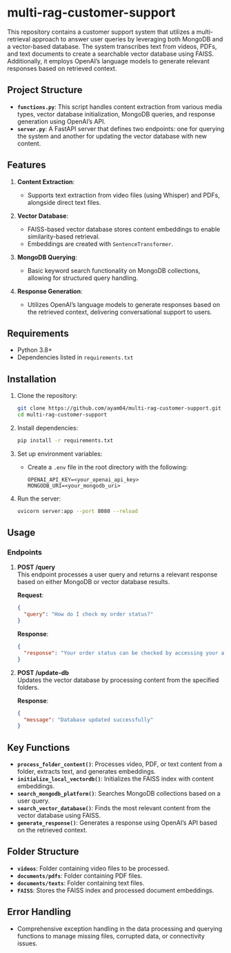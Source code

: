 # multi-rag-customer-support

This repository contains a customer support system that utilizes a multi-retrieval approach to answer user queries by leveraging both MongoDB and a vector-based database. The system transcribes text from videos, PDFs, and text documents to create a searchable vector database using FAISS. Additionally, it employs OpenAI’s language models to generate relevant responses based on retrieved context. 

## Project Structure

- **`functions.py`**: This script handles content extraction from various media types, vector database initialization, MongoDB queries, and response generation using OpenAI’s API.
- **`server.py`**: A FastAPI server that defines two endpoints: one for querying the system and another for updating the vector database with new content.

## Features

1. **Content Extraction**:
   - Supports text extraction from video files (using Whisper) and PDFs, alongside direct text files.
   
2. **Vector Database**:
   - FAISS-based vector database stores content embeddings to enable similarity-based retrieval.
   - Embeddings are created with `SentenceTransformer`.
   
3. **MongoDB Querying**:
   - Basic keyword search functionality on MongoDB collections, allowing for structured query handling.
   
4. **Response Generation**:
   - Utilizes OpenAI’s language models to generate responses based on the retrieved context, delivering conversational support to users.

## Requirements

- Python 3.8+
- Dependencies listed in `requirements.txt`

## Installation

1. Clone the repository:
   ```bash
   git clone https://github.com/ayam04/multi-rag-customer-support.git
   cd multi-rag-customer-support
   ```

2. Install dependencies:
   ```bash
   pip install -r requirements.txt
   ```

3. Set up environment variables:
   - Create a `.env` file in the root directory with the following:
     ```plaintext
     OPENAI_API_KEY=<your_openai_api_key>
     MONGODB_URI=<your_mongodb_uri>
     ```

4. Run the server:
   ```bash
   uvicorn server:app --port 8080 --reload
   ```

## Usage

### Endpoints

1. **POST /query**  
   This endpoint processes a user query and returns a relevant response based on either MongoDB or vector database results.

   **Request**:
   ```json
   {
     "query": "How do I check my order status?"
   }
   ```
   
   **Response**:
   ```json
   {
     "response": "Your order status can be checked by accessing your account dashboard."
   }
   ```

2. **POST /update-db**  
   Updates the vector database by processing content from the specified folders.

   **Response**:
   ```json
   {
     "message": "Database updated successfully"
   }
   ```

## Key Functions

- **`process_folder_content()`**: Processes video, PDF, or text content from a folder, extracts text, and generates embeddings.
- **`initialize_local_vectordb()`**: Initializes the FAISS index with content embeddings.
- **`search_mongodb_platform()`**: Searches MongoDB collections based on a user query.
- **`search_vector_database()`**: Finds the most relevant content from the vector database using FAISS.
- **`generate_response()`**: Generates a response using OpenAI’s API based on the retrieved context.

## Folder Structure

- **`videos`**: Folder containing video files to be processed.
- **`documents/pdfs`**: Folder containing PDF files.
- **`documents/texts`**: Folder containing text files.
- **`FAISS`**: Stores the FAISS index and processed document embeddings.

## Error Handling

- Comprehensive exception handling in the data processing and querying functions to manage missing files, corrupted data, or connectivity issues.